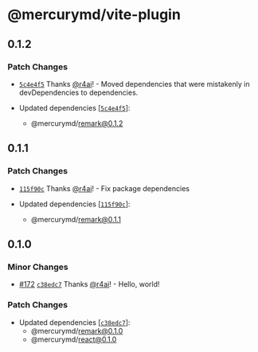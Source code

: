 # @mercurymd/vite-plugin

## 0.1.2

### Patch Changes

- [`5c4e4f5`](https://github.com/r4ai/mercury/commit/5c4e4f595fb8ebae5792185722550957673fa205) Thanks [@r4ai](https://github.com/r4ai)! - Moved dependencies that were mistakenly in devDependencies to dependencies.

- Updated dependencies [[`5c4e4f5`](https://github.com/r4ai/mercury/commit/5c4e4f595fb8ebae5792185722550957673fa205)]:
  - @mercurymd/remark@0.1.2

## 0.1.1

### Patch Changes

- [`115f90c`](https://github.com/r4ai/mercury/commit/115f90c49d1fbfaba3bdf3f75f15afdbfefd2588) Thanks [@r4ai](https://github.com/r4ai)! - Fix package dependencies

- Updated dependencies [[`115f90c`](https://github.com/r4ai/mercury/commit/115f90c49d1fbfaba3bdf3f75f15afdbfefd2588)]:
  - @mercurymd/remark@0.1.1

## 0.1.0

### Minor Changes

- [#172](https://github.com/r4ai/mercury/pull/172) [`c38edc7`](https://github.com/r4ai/mercury/commit/c38edc7708bd1a74e4d8957a5049d8d78f878310) Thanks [@r4ai](https://github.com/r4ai)! - Hello, world!

### Patch Changes

- Updated dependencies [[`c38edc7`](https://github.com/r4ai/mercury/commit/c38edc7708bd1a74e4d8957a5049d8d78f878310)]:
  - @mercurymd/remark@0.1.0
  - @mercurymd/react@0.1.0
